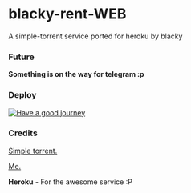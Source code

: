 # blacky-rent-WEB
A simple-torrent service ported for heroku by blacky


### Future
**Something is on the way for telegram :p**


### Deploy
<a href = "https://heroku.com/deploy?template=https://github.com/arakurumi/blacky-rent-WEB/tree/main"><img src="https://github.com/iTzBlack007/blacky-rent-WEB/blob/main/logo.png" alt="Have a good journey"></a>

### Credits

<a href = "https://github.com/boypt/simple-torrent" >Simple torrent.</a>

<a href = "https://github.com/iTzBlack007" >Me.</a>

**Heroku** - For the awesome service :P
